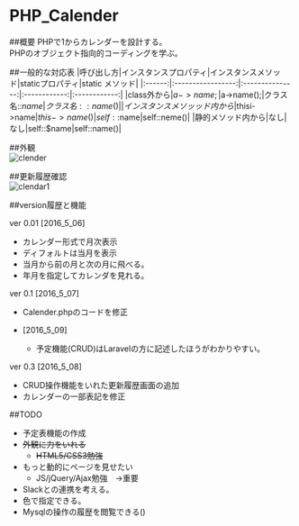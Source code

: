# PHP_Calender

##概要
PHPで1からカレンダーを設計する。  
PHPのオブジェクト指向的コーディングを学ぶ。

##一般的な対応表
|呼び出し方|インスタンスプロパティ|インスタンスメソッド|staticプロパティ|static メソッド|
|:------:|:-----------------:|:---------------:|:------------:|:------------:|
|class外から|$a->name;|$a->name();|クラス名::$name|クラス名::name()|
|インスタンスメソッッド内から|$thisi->name|$this->name()|self::$name|self::neme()|
|静的メソッド内から|なし|なし|self::$name|self::name()|



##外観  
![clender](https://github.com/Fendo181/Git_repos/blob/master/PHP_Calender/Top.png)

##更新履歴確認  
![clendar1](https://github.com/Fendo181/Git_repos/blob/master/PHP_Calender/Top2.png)

##version履歴と機能

ver 0.01 [2016_5_06]  
- カレンダー形式で月次表示
- ディフォルトは当月を表示
- 当月から前の月と次の月に飛べる。
- 年月を指定してカレンダを見れる。

ver 0.1 [2016_5_07]  
- Calender.phpのコードを修正  

- [2016_5_09]
  - 予定機能(CRUD)はLaravelの方に記述したほうがわかりやすい。  

ver 0.3 [2016_5_08]
- CRUD操作機能をいれた更新履歴画面の追加
- カレンダーの一部表記を修正


##TODO
- 予定表機能の作成
- ~~外観に力をいれる~~
  - ~~HTML5/CSS3勉強~~
- もっと動的にページを見せたい
  - JS/jQuery/Ajax勉強　→重要
- Slackとの連携を考える。
- 色で指定できる。
- Mysqlの操作の履歴を閲覧できる()
  